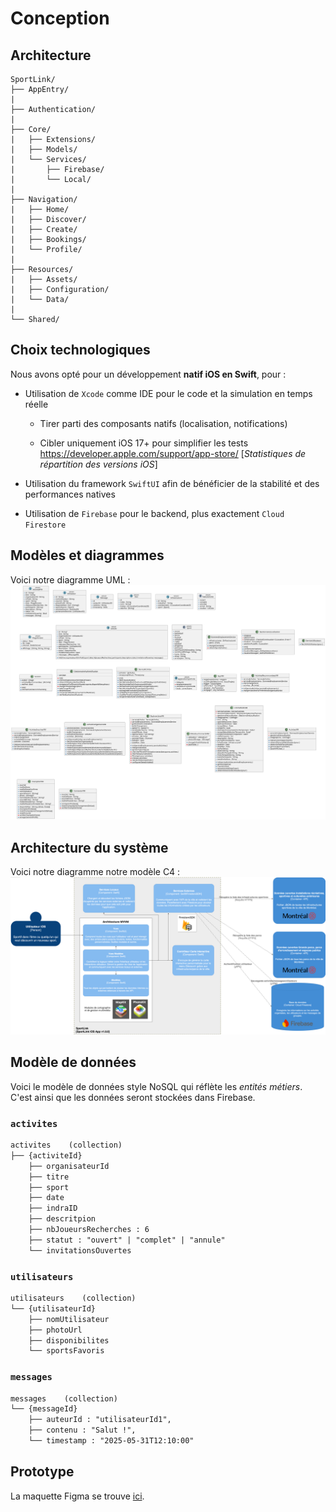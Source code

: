 # Conception

## Architecture
```plaintext
SportLink/
├── AppEntry/
|
├── Authentication/
|
├── Core/
|   ├── Extensions/
|   ├── Models/
|   └── Services/
|       ├── Firebase/
|       └── Local/
|
├── Navigation/
|   ├── Home/
|   ├── Discover/
|   ├── Create/
|   ├── Bookings/
|   └── Profile/
|   
├── Resources/
|   ├── Assets/
|   ├── Configuration/
|   └── Data/
|
└── Shared/
```

## Choix technologiques
Nous avons opté pour un développement **natif iOS en Swift**, pour :

- Utilisation de `Xcode` comme IDE pour le code et la simulation en temps réelle

    - Tirer parti des composants natifs (localisation, notifications)

    - Cibler uniquement iOS 17+ pour simplifier les tests https://developer.apple.com/support/app-store/ [_Statistiques de répartition des versions iOS_]

- Utilisation du framework `SwiftUI` afin de bénéficier de la stabilité et des performances natives

- Utilisation de `Firebase` pour le backend, plus exactement `Cloud Firestore`

## Modèles et diagrammes
Voici notre diagramme UML :
![Diagramme de classe UML](./diagrams/out/SportLink.svg "Diagramme de classe UML")

## Architecture du système
Voici notre diagramme notre modèle C4 :
![Modèle C4](./diagrams/out/modelec4.png "Modèle C4")

## Modèle de données
Voici le modèle de données style NoSQL qui réflète les *entités métiers*. C'est ainsi que les données seront stockées dans Firebase.

### `activites`
```txt
activites    (collection)
├── {activiteId}
    ├── organisateurId
    ├── titre
    ├── sport 
    ├── date
    ├── indraID
    ├── descritpion
    ├── nbJoueursRecherches : 6
    ├── statut : "ouvert" | "complet" | "annule"
    └── invitationsOuvertes
```
### `utilisateurs`
```txt
utilisateurs    (collection)
└── {utilisateurId}
    ├── nomUtilisateur               
    ├── photoUrl         
    ├── disponibilites        
    └── sportsFavoris                                                                  
```

### `messages`
```txt
messages    (collection)
└── {messageId}
    ├── auteurId : "utilisateurId1",
    ├── contenu : "Salut !",
    └── timestamp : "2025-05-31T12:10:00"
```

## Prototype
La maquette Figma se trouve [ici](https://www.figma.com/design/N0QDEh5Shuht6eS3dpvKTB/SportLink?node-id=0-1&t=CBkQlTjm84oNgfAk-1).